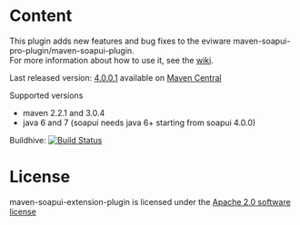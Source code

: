 Content
============

This plugin adds new features and bug fixes to the eviware maven-soapui-pro-plugin/maven-soapui-plugin.  
For more information about how to use it, see the [wiki](https://github.com/redfish4ktc/maven-soapui-extension-plugin/wiki).

Last released version: [4.0.0.1](https://github.com/redfish4ktc/maven-soapui-extension-plugin/wiki#wiki-changelog) available on [Maven Central](http://search.maven.org/#search|gav|1|g%3A%22com.github.redfish4ktc.soapui%22%20AND%20a%3A%22maven-soapui-extension-plugin%22)

Supported versions
  * maven 2.2.1 and 3.0.4
  * java 6 and 7 (soapui needs java 6+ starting from soapui 4.0.0)


Buildhive: [![Build Status](https://buildhive.cloudbees.com/job/redfish4ktc/job/maven-soapui-extension-plugin/badge/icon)](https://buildhive.cloudbees.com/job/redfish4ktc/job/maven-soapui-extension-plugin/)


License
============

maven-soapui-extension-plugin is licensed under the [Apache 2.0 software license](
http://www.apache.org/licenses/LICENSE-2.0.html)
